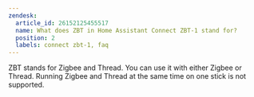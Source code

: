 ```yaml
---
zendesk:
  article_id: 26152125455517
  name: What does ZBT in Home Assistant Connect ZBT-1 stand for?
  position: 2
  labels: connect zbt-1, faq
---
```


ZBT stands for Zigbee and Thread. You can use it with either Zigbee or Thread. Running Zigbee and Thread at the same time on one stick is not supported.
